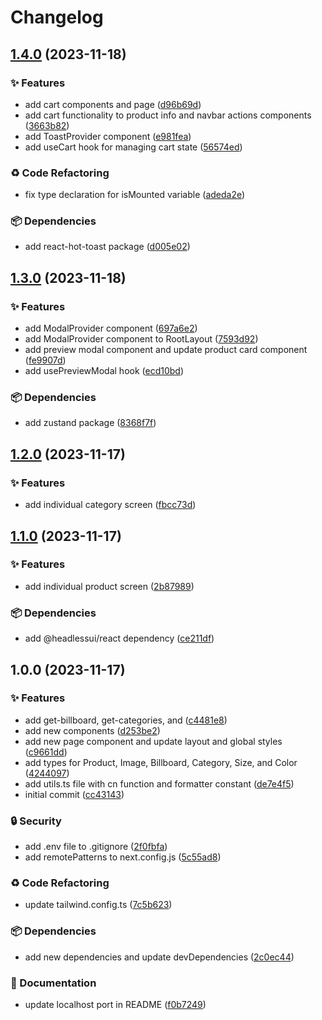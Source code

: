 # Changelog

## [1.4.0](https://github.com/TheoEwzZer/ecommerce-store/compare/v1.3.0...v1.4.0) (2023-11-18)


### ✨ Features

* add cart components and page ([d96b69d](https://github.com/TheoEwzZer/ecommerce-store/commit/d96b69d84abb271e28b346de7b57542fc4e08986))
* add cart functionality to product info and navbar actions components ([3663b82](https://github.com/TheoEwzZer/ecommerce-store/commit/3663b82854316d669934bb3da389f1278156ad4d))
* add ToastProvider component ([e981fea](https://github.com/TheoEwzZer/ecommerce-store/commit/e981fea99caaf7e38c1db915075fde739c76c354))
* add useCart hook for managing cart state ([56574ed](https://github.com/TheoEwzZer/ecommerce-store/commit/56574ed46bd32879121c560fe62bae064d5d7ea9))


### ♻️ Code Refactoring

* fix type declaration for isMounted variable ([adeda2e](https://github.com/TheoEwzZer/ecommerce-store/commit/adeda2e2f0c643d115c5e1ff8cf663189c6b9a5c))


### 📦 Dependencies

* add react-hot-toast package ([d005e02](https://github.com/TheoEwzZer/ecommerce-store/commit/d005e02c5c3ed88aa72d802cdf3434d41f84d18e))

## [1.3.0](https://github.com/TheoEwzZer/ecommerce-store/compare/v1.2.0...v1.3.0) (2023-11-18)


### ✨ Features

* add ModalProvider component ([697a6e2](https://github.com/TheoEwzZer/ecommerce-store/commit/697a6e2139a0b08e1362077bf5ec3462b865b0a2))
* add ModalProvider component to RootLayout ([7593d92](https://github.com/TheoEwzZer/ecommerce-store/commit/7593d92fc6f0ab02eee319c90bdc397846e2a5d1))
* add preview modal component and update product card component ([fe9907d](https://github.com/TheoEwzZer/ecommerce-store/commit/fe9907ddae4f380417d6a52ed65e4acad31d6bee))
* add usePreviewModal hook ([ecd10bd](https://github.com/TheoEwzZer/ecommerce-store/commit/ecd10bda4072ee1742fa470d6ecfb6ef45107282))


### 📦 Dependencies

* add zustand package ([8368f7f](https://github.com/TheoEwzZer/ecommerce-store/commit/8368f7f1183fa99a55ac60c1fc553f71e435d934))

## [1.2.0](https://github.com/TheoEwzZer/ecommerce-store/compare/v1.1.0...v1.2.0) (2023-11-17)


### ✨ Features

* add individual category screen ([fbcc73d](https://github.com/TheoEwzZer/ecommerce-store/commit/fbcc73d54d6d3f970b2180cc82cdd42b8b1ca156))

## [1.1.0](https://github.com/TheoEwzZer/ecommerce-store/compare/v1.0.0...v1.1.0) (2023-11-17)


### ✨ Features

* add individual product screen ([2b87989](https://github.com/TheoEwzZer/ecommerce-store/commit/2b879896c932d2542de84dead57ecc231c7bc9d3))


### 📦 Dependencies

* add @headlessui/react dependency ([ce211df](https://github.com/TheoEwzZer/ecommerce-store/commit/ce211df6bcfe702f7441ee6e73c6f5976af05321))

## 1.0.0 (2023-11-17)


### ✨ Features

* add get-billboard, get-categories, and ([c4481e8](https://github.com/TheoEwzZer/ecommerce-store/commit/c4481e85f33abe5b577688d0d8e943b488faee3e))
* add new components ([d253be2](https://github.com/TheoEwzZer/ecommerce-store/commit/d253be250ce9c2b86934f90a8cb1f72ca80cdb47))
* add new page component and update layout and global styles ([c9661dd](https://github.com/TheoEwzZer/ecommerce-store/commit/c9661dd95479ef4c6c66419b0e22167af4a269f0))
* add types for Product, Image, Billboard, Category, Size, and Color ([4244097](https://github.com/TheoEwzZer/ecommerce-store/commit/4244097b49e0a3c8667ffa32e460594b822f56ae))
* add utils.ts file with cn function and formatter constant ([de7e4f5](https://github.com/TheoEwzZer/ecommerce-store/commit/de7e4f576bdeddf23c17f5543e54119c12c31744))
* initial commit ([cc43143](https://github.com/TheoEwzZer/ecommerce-store/commit/cc4314372948ca9ef610f7a22a4727393b5531c2))


### 🔒️ Security

* add .env file to .gitignore ([2f0fbfa](https://github.com/TheoEwzZer/ecommerce-store/commit/2f0fbfac8852d4b321dc04c3cb108f212c7195f3))
* add remotePatterns to next.config.js ([5c55ad8](https://github.com/TheoEwzZer/ecommerce-store/commit/5c55ad850dadd195e420636a2b5e7c93d153cde8))


### ♻️ Code Refactoring

* update tailwind.config.ts ([7c5b623](https://github.com/TheoEwzZer/ecommerce-store/commit/7c5b6237d7d7e3b06dddd5b47894421996bad3ae))


### 📦 Dependencies

* add new dependencies and update devDependencies ([2c0ec44](https://github.com/TheoEwzZer/ecommerce-store/commit/2c0ec44df172c15929247ace5ef2c6d30ab9714b))


### 📝 Documentation

* update localhost port in README ([f0b7249](https://github.com/TheoEwzZer/ecommerce-store/commit/f0b72498c84d5d4422cb64c14ece943b10c504d7))
